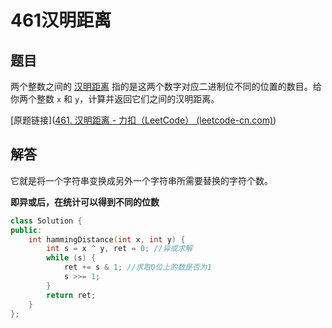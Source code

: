 # 461汉明距离

## 题目

两个整数之间的 [汉明距离](https://baike.baidu.com/item/汉明距离) 指的是这两个数字对应二进制位不同的位置的数目。给你两个整数 `x` 和 `y`，计算并返回它们之间的汉明距离。

[原题链接]([461. 汉明距离 - 力扣（LeetCode） (leetcode-cn.com)](https://leetcode-cn.com/problems/hamming-distance/))

## 解答

它就是将一个字符串变换成另外一个字符串所需要替换的字符个数。

**即异或后，在统计可以得到不同的位数**

```cpp
class Solution {
public:
    int hammingDistance(int x, int y) {
        int s = x ^ y, ret = 0; //异或求解
        while (s) {
            ret += s & 1; //求取0位上的数是否为1
            s >>= 1;  
        }
        return ret;
    }
};
```

